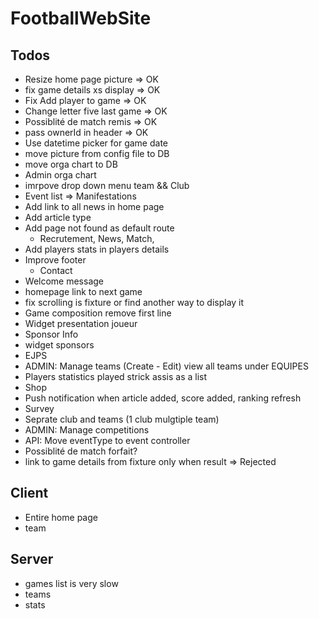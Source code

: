 # FootballWebSite

## Todos

- Resize home page picture => OK
- fix game details xs display => OK
- Fix Add player to game => OK
- Change letter five last game => OK
- Possiblité de match remis => OK
- pass ownerId in header => OK
- Use datetime picker for game date
- move picture from config file to DB
- move orga chart to DB
- Admin orga chart
- imrpove drop down menu team && Club
- Event list => Manifestations
- Add link to all news in home page
- Add article type
- Add page not found as default route
  - Recrutement, News, Match,
- Add players stats in players details
- Improve footer
  - Contact
- Welcome message
- homepage link to next game
- fix scrolling is fixture or find another way to display it
- Game composition remove first line
- Widget presentation joueur
- Sponsor Info
- widget sponsors
- EJPS
- ADMIN: Manage teams (Create - Edit) view all teams under EQUIPES
- Players statistics played strick assis as a list
- Shop
- Push notification when article added, score added, ranking refresh
- Survey
- Seprate club and teams (1 club mulgtiple team)
- ADMIN: Manage competitions
- API: Move eventType to event controller
- Possiblité de match forfait?
- link to game details from fixture only when result => Rejected

## Client

- Entire home page
- team

## Server

- games list is very slow
- teams
- stats

